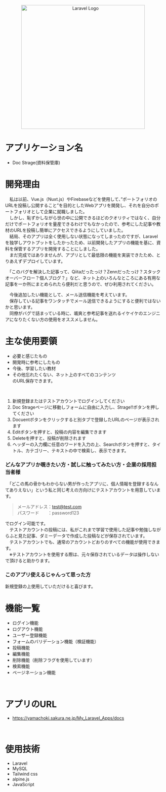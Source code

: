 <p align="center"><a href="https://laravel.com" target="_blank"><img src="https://raw.githubusercontent.com/laravel/art/master/logo-lockup/5%20SVG/2%20CMYK/1%20Full%20Color/laravel-logolockup-cmyk-red.svg" width="400" alt="Laravel Logo"></a></p>

# アプリケーション名
* Doc Strage(資料保管庫)

# 開発理由
　私は以前、Vue.js（Nuxt.js）やFirebaseなどを使用して、”ポートフォリオのURLを投稿し公開すること”を目的としたWebアプリを開発し、それを自分のポートフォリオとして企業に就職しました。  
　しかし、恥ずかしながら世の中に公開できるほどのクオリティではなく、自分だけでポートフォリオを量産できるわけでもなかったので、参考にした記事や教材のURLを投稿し簡単にアクセスできるようにしていました。  
　結局、そのアプリは全く使用しない状態になってしまったのですが、Laravelを独学しアウトプットをしたかったため、以前開発したアプリの機能を基に、資料を保管するアプリを開発することにしました。  
　まだ完成ではありませんが、アプリとして最低限の機能を実装できたため、とりあえずデプロイしています。
<br>
 
　「このバグを解決した記事って、Qiitaだったっけ？Zennだったっけ？スタックオーバーフロー？個人ブログ？」など、ネット上のいろんなところにある有用な記事を一か所にまとめられたら便利だと思うので、ぜひ利用されてください。
<br>

　今後追加したい機能として、メール送信機能を考えています。  
　保存している記事をワンタッチでメール送信できるようにすると便利ではないかと思います。  
　同僚がバグで詰まっている時に、颯爽と参考記事を送れるイケイケのエンジニアになりたくない方の使用をオススメしません。
<br>

# 主な使用要領
* 必要と感じたもの
* 開発時に参考にしたもの
* 今後、学習したい教材
* その他忘れたくない、ネット上のすべてのコンテンツ  
のURL保存できます。
<br>

1. 新規登録またはテストアカウントでログインしてください
2. Doc Strageページに移動しフォームに自由に入力し、Strage!!ボタンを押してください
3. Docuentボタンをクリックすると別タブで登録したURLのページが表示されます
4. Editボタンを押すと、投稿の内容を編集できます
5. Deleteを押すと、投稿が削除されます
6. ヘッダーの入力欄に任意のワードを入力の上、Searchボタンを押すと、タイトル、カテゴリー、テキストの中で検索し、表示できます。

### どんなアプリか覗きたい方・試しに触ってみたい方・企業の採用担当者様
　「どこの馬の骨かもわからない男が作ったアプリに、個人情報を登録するなんてありえない」という私と同じ考えの方向けにテストアカウントを用意しています。  

> メールアドレス：test@test.com  
> パスワード　　：password123  

でログイン可能です。  
　テストアカウントの投稿には、私がこれまで学習で使用した記事や勉強しながらふと見た記事、ダミーデータで作成した投稿などが保存されています。  
　テストアカウントでも、通常のアカウントどおりのすべての機能が使用できます。  
　※テストアカウントを使用する際は、元々保存されているデータは操作しないで頂けると助かります。
 <br>

### このアプリ使えるじゃんって思った方
新規登録の上使用していただけると喜びます。
<br>

# 機能一覧
* ログイン機能
* ログアウト機能
* ユーザー登録機能
* フォームのバリデーション機能（検証機能）
* 投稿機能
* 編集機能
* 削除機能（削除フラグを使用しています）
* 検索機能
* ページネーション機能
<br>

# アプリのURL
* https://yamachoki.sakura.ne.jp/My_Laravel_Apps/docs
<br>

# 使用技術
* Laravel
* MySQL
* Tailwind css
* alpine.js
* JavaScript
<br>
